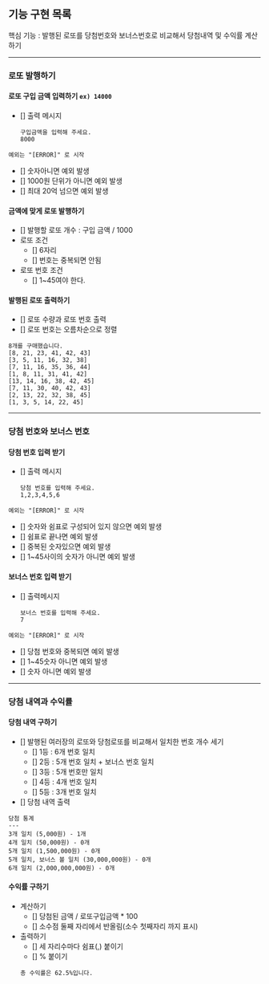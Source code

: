 ## **기능 구현 목록**
핵심 기능 : 발행된 로또를 당첨번호와 보너스번호로 비교해서 당첨내역 및 수익률 계산하기
************
### 로또 발행하기
#### 로또 구입 금액 입력하기 `ex) 14000`
- [] 출력 메시지
  ```
  구입금액을 입력해 주세요.
  8000
  ```
  
`예외는 "[ERROR]" 로 시작`
- [] 숫자아니면 예외 발생
- [] 1000원 단위가 아니면 예외 발생
- [] 최대 20억 넘으면 예외 발생

#### 금액에 맞게 로또 발행하기
  - [] 발행할 로또 개수 : 구입 금액 / 1000 
  - 로또 조건
    - [] 6자리
    - [] 번호는 중복되면 안됨
  - 로또 번호 조건 
    - [] 1~45여야 한다.

#### 발행된 로또 출력하기
  - [] 로또 수량과 로또 번호 출력
  - [] 로또 번호는 오름차순으로 정렬
```
8개를 구매했습니다.
[8, 21, 23, 41, 42, 43]
[3, 5, 11, 16, 32, 38]
[7, 11, 16, 35, 36, 44]
[1, 8, 11, 31, 41, 42]
[13, 14, 16, 38, 42, 45]
[7, 11, 30, 40, 42, 43]
[2, 13, 22, 32, 38, 45]
[1, 3, 5, 14, 22, 45]
```
********
### 당첨 번호와 보너스 번호
#### 당첨 번호 입력 받기
- [] 출력 메시지
  ```
  당첨 번호를 입력해 주세요.
  1,2,3,4,5,6
  ```
`예외는 "[ERROR]" 로 시작`
- [] 숫자와 쉼표로 구성되어 있지 않으면 예외 발생 
- [] 쉼표로 끝나면 예외 발생 
- [] 중복된 숫자있으면 예외 발생 
- [] 1~45사이의 숫자가 아니면 예외 발생

#### 보너스 번호 입력 받기
- [] 출력메시지
  ```
  보너스 번호를 입력해 주세요.
  7 
  ```
`예외는 "[ERROR]" 로 시작`
- [] 당첨 번호와 중복되면 예외 발생
- [] 1~45숫자 아니면 예외 발생
- [] 숫자 아니면 예외 발생 
*********
### 당첨 내역과 수익률
#### 당첨 내역 구하기
- [] 발행된 여러장의 로또와 당첨로또를 비교해서 일치한 번호 개수 세기
  - [] 1등 : 6개 번호 일치
  - [] 2등 : 5개 번호 일치 + 보너스 번호 일치
  - [] 3등 : 5개 번호만 일치
  - [] 4등 : 4개 번호 일치
  - [] 5등 : 3개 번호 일치
- [] 당첨 내역 출력
```
당첨 통계
---
3개 일치 (5,000원) - 1개
4개 일치 (50,000원) - 0개
5개 일치 (1,500,000원) - 0개
5개 일치, 보너스 볼 일치 (30,000,000원) - 0개
6개 일치 (2,000,000,000원) - 0개
```
#### 수익률 구하기
- 계산하기
  - [] 당첨된 금액 / 로또구입금액 * 100
  - [] 소수점 둘째 자리에서 반올림(소수 첫째자리 까지 표시)
- 출력하기 
  - [] 세 자리수마다 쉼표(,) 붙이기
  - [] % 붙이기
  ```
  총 수익률은 62.5%입니다.
  ```